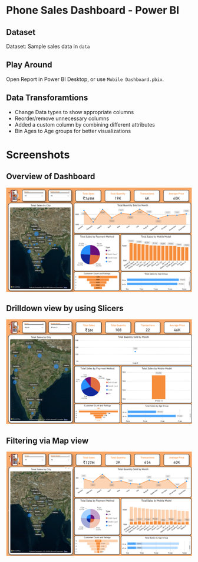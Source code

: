 # Phone Sales Dashboard - Power BI

## Dataset
Dataset: Sample sales data in `data`

## Play Around
Open Report in Power BI Desktop, or use `Mobile Dashboard.pbix`.

## Data Transforamtions
- Change Data types to show appropriate columns
- Reorder/remove unnecessary columns
- Added a custom column by combining different attributes
- Bin Ages to Age groups for better visualizations

# Screenshots

## Overview of Dashboard
![Overview](images/d1.png)

## Drilldown view by using Slicers
![Filtering by Drop-down slicers](images/drilldown.png)

## Filtering via Map view 
![Selecting via Map](images/Mumbaiview.png)
